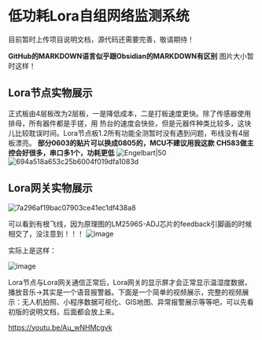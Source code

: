 # 低功耗Lora自组网络监测系统
目前暂时上传项目说明文档，源代码还需要完善，敬请期待！

**GitHub的MARKDOWN语言似乎跟Obsidian的MARKDOWN有区别** 图片大小暂时这样！
## Lora节点实物展示
  正式板由4层板改为2层板，一是降低成本，二是打板速度更快。除了传感器使用排母，所有器件都是手搓，用 热台的速度会快些，但是元器件种类比较多，这块儿比较耽误时间。Lora节点板1.2所有功能全测暂时没有遇到问题，布线没有4层板漂亮。
   **部分0603的贴片可以换成0805的，MCU不建议用我这款**
   **CH583做主控会好很多，串口多1个，功耗更低**
![Engelbart|50](https://github.com/LB1222/-Lora-/assets/126633339/c29866b7-c6a0-4070-aa3e-788a7c527a2d)
![694a518a653c25b6004f019dfa1083d](https://github.com/LB1222/-Lora-/assets/126633339/60263a39-fed9-4b76-8f5e-f4e7e3a1c5f3)

## Lora网关实物展示
![7a296af19bac07903ce41ec1df438a8](https://github.com/LB1222/-Lora-/assets/126633339/a441b06f-aa81-4f70-a873-71dbfaafd18a)

可以看到有根飞线，因为原理图的LM2596S-ADJ芯片的feedback引脚画的时候相交了，没注意到！！！
![image](https://github.com/LB1222/-Lora-/assets/126633339/ec732df0-e005-43f9-a85b-400ea6b55d3f)

实际上是这样：

![image](https://github.com/LB1222/-Lora-/assets/126633339/1b4ae15a-6b54-4bff-8a56-410d768e1075)

Lora节点与Lora网关通信正常后，Lora网关的显示屏才会正常显示温湿度数据，播放音乐->其实是一个语音报警器。下面是一个简单的视频展示，完整的视频展示：无人机拍照、小程序数据可视化、GIS地图、异常报警展示等等吧，可以先看初版的说明文档，后面都会放上来。

https://youtu.be/Au_wNHMcgvk









